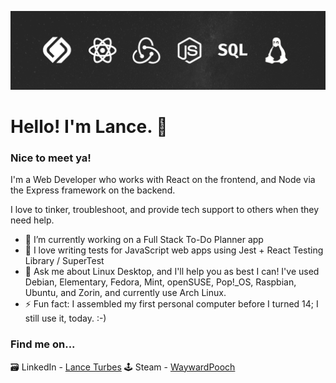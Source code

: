 ![profile-banner](./lance-profile-banner.png)

# Hello! I'm Lance. 👋

### Nice to meet ya! 

I'm a Web Developer who works with React on the frontend, and Node via the Express framework on the backend. 

I love to tinker, troubleshoot, and provide tech support to others when they need help. 

- 🔭 I’m currently working on a Full Stack To-Do Planner app
- 🧪 I love writing tests for JavaScript web apps using Jest + React Testing Library / SuperTest
- 🐧 Ask me about Linux Desktop, and I'll help you as best I can! I've used Debian, Elementary, Fedora, Mint, openSUSE, Pop!_OS, Raspbian, Ubuntu, and Zorin, and currently use Arch Linux.
- ⚡ Fun fact: I assembled my first personal computer before I turned 14; I still use it, today. :-)

### Find me on...

🗃 LinkedIn - [Lance Turbes](https://www.linkedin.com/in/lanceturbes/)
🕹️ Steam - [WaywardPooch](https://steamcommunity.com/id/WaywardPooch)
